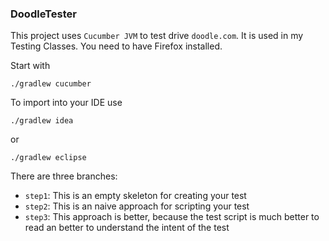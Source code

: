### DoodleTester

This project uses `Cucumber JVM` to test drive `doodle.com`. It is used in my Testing Classes. You need to have Firefox installed.

Start with 

```
./gradlew cucumber
```

To import into your IDE use

```
./gradlew idea
```

or

```
./gradlew eclipse
```

There are three branches:

  * `step1`: This is an empty skeleton for creating your test
  * `step2`: This is an naive approach for scripting your test
  * `step3`: This approach is better, because the test script is much better to read an better to understand the intent of the test

